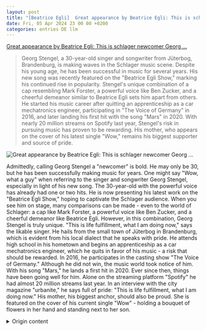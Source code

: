 ```yaml
---
layout: post
title: "[Beatrice Egli]  Great appearance by Beatrice Egli: This is schlager newcomer Georg ..."
date: Fri, 05 Apr 2024 23 00 00 +0200
categories: entries DE llm
---
```

[ Great appearance by Beatrice Egli: This is schlager newcomer Georg ...](https://www.mdr.de/meine-schlagerwelt/newcomer-saenger-georg-stengel-beatrice-egli-show-100.html)

> Georg Stengel, a 30-year-old singer and songwriter from Jüterbog, Brandenburg, is making waves in the Schlager music scene. Despite his young age, he has been successful in music for several years. His new song was recently featured on the "Beatrice Egli Show," marking his continued rise in popularity. Stengel's unique combination of a cap resembling Mark Forster, a powerful voice like Ben Zucker, and a cheerful demeanor similar to Beatrice Egli sets him apart from others. He started his music career after quitting an apprenticeship as a car mechatronics engineer, participating in "The Voice of Germany" in 2016, and later landing his first hit with the song "Mars" in 2020. With nearly 20 million streams on Spotify last year, Stengel's risk in pursuing music has proven to be rewarding. His mother, who appears on the cover of his latest single "Wow," remains his biggest supporter and source of pride.

![ Great appearance by Beatrice Egli: This is schlager newcomer Georg ...](https://cdn.mdr.de/meine-schlagerwelt/beatrice-egli-show-184_v-variantBig16x9_wm-true_zc-ecbbafc6.jpg?version=3936)

 Admittedly, calling Georg Stengel a "newcomer" is bold. He may only be 30, but he has been successfully making music for years. One might say "Wow, what a guy" when referring to the singer and songwriter Georg Stengel, especially in light of his new song. The 30-year-old with the powerful voice has already had one or two hits. He is now presenting his latest work on the "Beatrice Egli Show," hoping to captivate the Schlager audience. When you see him on stage, many comparisons can be made - even to the world of Schlager: a cap like Mark Forster, a powerful voice like Ben Zucker, and a cheerful demeanor like Beatrice Egli. However, in this combination, Georg Stengel is truly unique. "This is life fulfillment, what I am doing now," says the likable singer. He hails from the small town of Jüterbog in Brandenburg, which is evident from his local dialect that he speaks with pride. He attends high school in his hometown and begins an apprenticeship as a car mechatronics engineer, which he quits in favor of his music - a risk that should be rewarded. In 2016, he participates in the casting show "The Voice of Germany." Although he did not win, the music world took notice of him. With his song "Mars," he lands a first hit in 2020. Ever since then, things have been going well for him. Alone on the streaming platform "Spotify" he had almost 20 million streams last year. In an interview with the city magazine "urbanite," he says full of pride: "This is life fulfillment, what I am doing now." His mother, his biggest anchor, should also be proud. She is featured on the cover of his current single "Wow" - holding a bouquet of flowers in her hand and standing next to her son.

<details>
  <summary>Origin content</summary>
  ---
layout: post
title: " [Beatrice Egli] Großer Auftritt bei Beatrice Egli: Das ist Schlager-Newcomer Georg ..."
date: Fri, 05 Apr 2024 23:00:00 +0200
categories: entries DE
---
[Großer Auftritt bei Beatrice Egli: Das ist Schlager-Newcomer Georg ...](https://www.mdr.de/meine-schlagerwelt/newcomer-saenger-georg-stengel-beatrice-egli-show-100.html)

![Großer Auftritt bei Beatrice Egli: Das ist Schlager-Newcomer Georg ...](https://cdn.mdr.de/meine-schlagerwelt/beatrice-egli-show-184_v-variantBig16x9_wm-true_zc-ecbbafc6.jpg?version=3936)

Zugegeben: Bei Georg Stengel von einem "Newcomer" zu sprechen, ist mutig. Er ist zwar erst 30, doch schon seit Jahren erfolgreich musikalisch unterwegs.

"Wow, was für ein Typ" könnte man in Anlehung an seinen neuen Song auch über den Sänger und Songwriter Georg Stengel sagen. Der 30-Jährige mit der Power-Stimme hatte schon den ein oder anderen Hit. Sein neuestes Werk präsentiert er nun auch in der "Beatrice Egli Show" und will damit das Schlager-Publikum begeistern.

Wenn man ihn auf der Bühne erlebt, kann man viele Vergleiche ziehen - auch in die Schlagerwelt: ein Cappi wie Mark Forster, eine kraftvolle Stimme wie Ben Zucker und eine fröhliche Ausstrahlung wie Beatrice Egli. Doch in dieser Kombination ist Georg Stengel wahrlich einzigartig.

"Das ist Lebenserfüllung, was ich jetzt mache."

Der sympathische Sänger kommt aus der brandenburgischen Kleinstadt Jüterbog, was man auch an seinem Heimatdialekt merkt, den er mit stolz spricht. Er besucht in seiner Heimat die Oberschule und beginnt eine Kfz-Mechatroniker-Lehre, die er zugunsten seiner Musik abbricht. Ein Risiko, das belohnt werden sollte. 2016 nimmt er an der Casting-Show "The Voice of Germany" teil. Es reicht zwar nicht für den Sieg, doch die Musikwelt ist auf ihn aufmerksam geworden.

Bildrechte: MDR/Karina Hessland

Mit seinem Song "Mars" landet er 2020 einen ersten Hit. Spätestens seitdem läuft es für ihn. Allein bei der Streaming-Plattform "Spotify" hatte er im vergangenen Jahr fast 20 Millionen Streams. Im Interview mit dem Stadtmagazin "urbanite" sagt er voller stolz: "Das ist Lebenserfüllung, was ich jetzt mache." Stolz dürfte das auch seinen Mama machen. Sie ist sein größter Anker und ist auch auf dem Cover seiner aktuellen Single "Wow" zu sehen - mit einem Blumenstrauß in der Hand und ihrem Sohn an der Seite.


</details>
